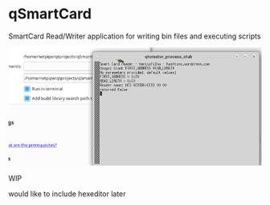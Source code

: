 # qSmartCard
SmartCard Read/Writer application for writing bin files and executing scripts

![qSmartCard ](screenshot.png)

WIP

would like to include hexeditor later
